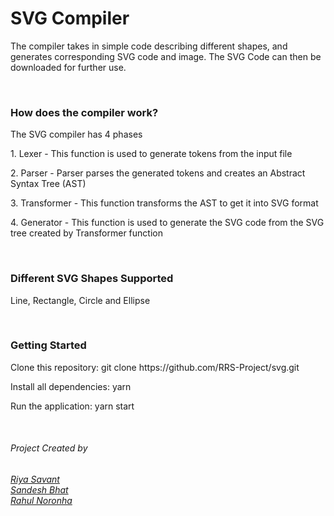 <h1>SVG Compiler</h1>
<p>The compiler takes in simple code describing different shapes, and generates corresponding SVG code and image. The SVG Code can then be downloaded for further use.</p>
<br/>
<h3>How does the compiler work?</h3>
<p>The SVG compiler has 4 phases</p>
<p>1. Lexer - This function is used to generate tokens from the input file</p>
<p>2. Parser - Parser parses the generated tokens and creates an Abstract Syntax Tree (AST)</p>
<p>3. Transformer - This function transforms the AST to get it into SVG format</p>
<p>4. Generator - This function is used to generate the SVG code from the SVG tree created by Transformer function</p>
<br/>
<h3>Different SVG Shapes Supported</h3>
<p>Line, Rectangle, Circle and Ellipse<p>
<br/>
<h3>Getting Started</h3>
<p>Clone this repository: git clone https://github.com/RRS-Project/svg.git</p>  
<p>Install all dependencies: yarn</p>  
<p>Run the application: yarn start</p>
<br/>
<h6>Project Created by<h6>
<a href="https://github.com/riyasavant">Riya Savant</a><br/>
<a href="https://github.com/San411">Sandesh Bhat</a><br/>
<a href="https://github.com/rahulnoronha">Rahul Noronha</a>
